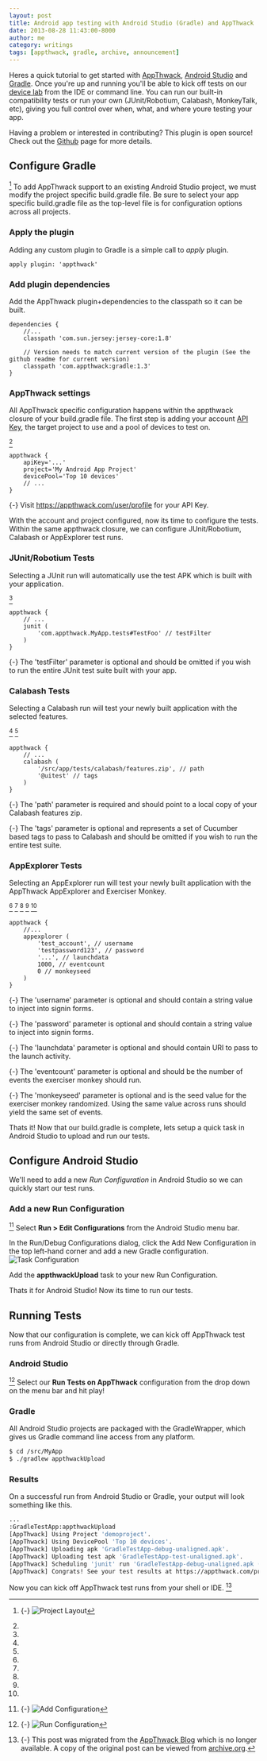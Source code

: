 ```yaml
---
layout: post
title: Android app testing with Android Studio (Gradle) and AppThwack
date: 2013-08-28 11:43:00-8000
author: me
category: writings
tags: [appthwack, gradle, archive, announcement]
---
```


Heres a quick tutorial to get started with [AppThwack](http://web.archive.org/web/20140717021901/https://appthwack.com),
[Android Studio](https://developer.android.com/studio/index.html) and [Gradle](https://gradle.org/).
Once you're up and running you'll be able to kick off tests on our [device lab](http://web.archive.org/web/20140717021901/https://appthwack.com/devicelab)
from the IDE or command line.
You can run our built-in compatibility tests or run your own (JUnit/Robotium, Calabash, MonkeyTalk, etc),
giving you full control over when, what, and where youre testing your app.

Having a problem or interested in contributing? This plugin is open source! Check out the
[Github](http://web.archive.org/web/20140717021901/https://github.com/appthwack/gradle-plugin) page for more details.

## Configure Gradle

[^project-layout] To add AppThwack support to an existing Android Studio project, we must modify the project specific build.gradle file.
Be sure to select your app specific build.gradle file as the top-level file is for configuration options across all projects.

[^project-layout]: {-}
   ![Project Layout](/assets/images/posts/gradle-appthwack-project-layout.png)

### Apply the plugin

Adding any custom plugin to Gradle is a simple call to *apply* plugin.

```
apply plugin: 'appthwack'
```

### Add plugin dependencies

Add the AppThwack plugin+dependencies to the classpath so it can be built.

```
dependencies {
    //...
    classpath 'com.sun.jersey:jersey-core:1.8'

    // Version needs to match current version of the plugin (See the github readme for current version)
    classpath 'com.appthwack:gradle:1.3'
}
```

### AppThwack settings

All AppThwack specific configuration happens within the appthwack closure of your build.gradle file.
The first step is adding your account [API Key](http://web.archive.org/web/20140717021901/https://appthwack.com/user/profile),
the target project to use and a pool of devices to test on.

[^api-key]
```
appthwack {
    apiKey='...'
    project='My Android App Project'
    devicePool='Top 10 devices'
    // ...
}
```
[^api-key]:
  {-} Visit <a href="https://appthwack.com/user/profile">https://appthwack.com/user/profile</a> for your API Key.

With the account and project configured, now its time to configure the tests.
Within the same appthwack closure, we can configure JUnit/Robotium, Calabash or AppExplorer test runs.

### JUnit/Robotium Tests

Selecting a JUnit run will automatically use the test APK which is built with your application.

[^test-filter]
```
appthwack {
    // ...
    junit (
        'com.appthwack.MyApp.tests#TestFoo' // testFilter
    )
}
```
[^test-filter]:
  {-} The 'testFilter' parameter is optional and should be omitted if you wish to run the entire JUnit test suite built with your app.

### Calabash Tests

Selecting a Calabash run will test your newly built application with the selected features.

[^calabash-path]
[^calabash-tags]
```
appthwack {
    // ...
    calabash (
        '/src/app/tests/calabash/features.zip', // path
        '@uitest' // tags
    )
}
```
[^calabash-path]:
  {-} The 'path' parameter is required and should point to a local copy of your Calabash features zip.
[^calabash-tags]:
  {-} The 'tags' parameter is optional and represents a set of Cucumber based tags to pass to Calabash and should be omitted if you wish to run the entire test suite.

### AppExplorer Tests

Selecting an AppExplorer run will test your newly built application with the AppThwack AppExplorer and Exerciser Monkey.

[^explorer-username]
[^explorer-username]
[^explorer-launchdata]
[^explorer-eventcount]
[^explorer-monkeyseed]
```
appthwack {
    //...
    appexplorer (
        'test_account', // username
        'testpassword123', // password
        '...', // launchdata
        1000, // eventcount
        0 // monkeyseed
    )
}
```
[^explorer-username]:
  {-} The 'username' parameter is optional and should contain a string value to inject into signin forms.
[^explorer-password]:
  {-} The 'password' parameter is optional and should contain a string value to inject into signin forms.
[^explorer-launchdata]:
  {-} The 'launchdata' parameter is optional and should contain URI to pass to the launch activity.
[^explorer-eventcount]:
  {-} The 'eventcount' parameter is optional and should be the number of events the exerciser monkey should run.
[^explorer-monkeyseed]:
  {-} The 'monkeyseed' parameter is optional and is the seed value for the exerciser monkey randomized. Using the same value across runs should yield the same set of events.

Thats it! Now that our build.gradle is complete, lets setup a quick task in Android Studio to upload and run our tests.

## Configure Android Studio

We'll need to add a new *Run Configuration* in Android Studio so we can quickly start our test runs.

### Add a new Run Configuration

[^add-configuration] Select **Run > Edit Configurations** from the Android Studio menu bar.

[^add-configuration]: {-}
  ![Add Configuration](/assets/images/posts/gradle-appthwack-task.png)

In the Run/Debug Configurations dialog, click the Add New Configuration in the top left-hand corner and add a new Gradle configuration.
![Task Configuration](/assets/images/posts/gradle-appthwack-task-config.png)

Add the **appthwackUpload** task to your new Run Configuration.

Thats it for Android Studio! Now its time to run our tests.

## Running Tests

Now that our configuration is complete, we can kick off AppThwack test runs from Android Studio or directly through Gradle.

### Android Studio

[^run-configuration] Select our **Run Tests on AppThwack** configuration from the drop down on the menu bar and hit play!

[^run-configuration]: {-}
  ![Run Configuration](/assets/images/posts/gradle-appthwack-run-configuration.png)

### Gradle

All Android Studio projects are packaged with the GradleWrapper, which gives us Gradle command line access from any platform.

```bash
$ cd /src/MyApp
$ ./gradlew appthwackUpload
```

### Results

On a successful run from Android Studio or Gradle, your output will look something like this.

```bash
...
:GradleTestApp:appthwackUpload
[AppThwack] Using Project 'demoproject'.
[AppThwack] Using DevicePool 'Top 10 devices'.
[AppThwack] Uploading apk 'GradleTestApp-debug-unaligned.apk'.
[AppThwack] Uploading test apk 'GradleTestApp-test-unaligned.apk'.
[AppThwack] Scheduling 'junit' run 'GradleTestApp-debug-unaligned.apk (Gradle)'.
[AppThwack] Congrats! See your test results at https://appthwack.com/project/demoproject/run/24219.
```

Now you can kick off AppThwack test runs from your shell or IDE. [^archived]

[^archived]: {-}
  This post was migrated from the [AppThwack Blog](https://blog.appthwack.com) which is no longer available.
  A copy of the original post can be viewed from [archive.org](http://web.archive.org/web/20140717021901/http://blog.appthwack.com/android-app-testing-android-studio-gradle/).
